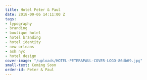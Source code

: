 ```yaml
---
title: Hotel Peter & Paul
date: 2018-09-06 14:11:00 Z
tags:
- typography
- branding
- boutique hotel
- hotel branding
- hotel identity
- new orleans
- ash nyc
- hotel design
cover-image: "/uploads/HOTEL-PETER&PAUL-COVER-LOGO-86db69.jpg"
small-text: Coming Soon
order-id: Peter & Paul
---
```


